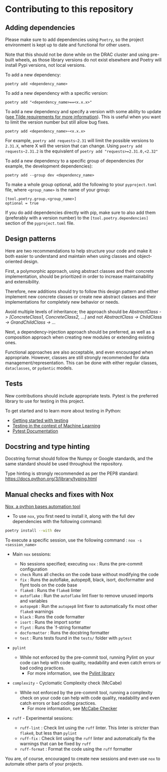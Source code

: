 # Contributing to this repository

## Adding dependencies

Please make sure to add dependencies using `Poetry`, so the project environment
is kept up to date and functional for other users.

Note that this should not be done while on the DRAC cluster and using pre-built wheels, 
as those library versions do not exist elsewhere and Poetry will install Pypi versions, 
not local versions.

To add a new dependency:

```
poetry add <dependency_name>
```

To add a new dependency with a specific version:

```
poetry add "<dependency_name>==<x.x.x>"
```

To add a new dependency and specify a version with some ability to update 
([see Tilde requirements for more information](https://python-poetry.org/docs/dependency-specification/#tilde-requirements)).
This is useful when you want to limit the version number but still allow bug fixes.

```
poetry add <dependency_name>~<x.x.x>

```
For example, `poetry add requests~2.31` will limit the possible versions to `2.31.X`, 
where X will the version that can change. Using `poetry add requests~2.31.2` is the 
equivalent of `poetry add "requests>=2.31.0,<2.32"`

To add a new dependency to a specific group of dependencies 
(for example, the development dependencies):

```
poetry add --group dev <dependency_name>
```

To make a whole group optional, add the following to your `pyproject.toml` file, where 
`<group_name>` is the name of your group:

```
[tool.poetry.group.<group_name>]
optional = true
```

If you do add dependencies directly with pip, make sure to also add them 
(preferably with a version number) to the `[tool.poetry.dependencies]` section of 
the `pyproject.toml` file.

## Design patterns
Here are two recommendations to help structure your code and make it both easier to 
understand and maintain when using classes and object-oriented design.

First, a polymorphic approach, using abstract classes and their concrete implementation,
should be prioritized in order to increase maintainability and extensibility. 

Therefore, new additions should try to follow this design pattern and either implement
new concrete classes or create new abstract classes and their implementations for 
completely new behavior or needs.

Avoid multiple levels of inheritance; the approach should be _AbstractClass -> 
[ConcreteClass1, ConcreteClass2, ...]_ and not 
_AbstractClass -> ChildClass -> GrandChildClass -> ..._

Next, a dependency-injection approach should be preferred, as well as a composition 
approach when creating new modules or extending existing ones.

Functional approaches are also acceptable, and even encouraged when appropriate. However,
classes are still strongly recommended for data management/representation. 
This can be done with either regular classes, `dataclasses`, or `pydantic` models.

## Tests

New contributions should include appropriate tests. Pytest is the preferred library to 
use for testing in this project.

To get started and to learn more about testing in Python:

* [Getting started with testing](https://realpython.com/python-testing/)
* [Testing in the contest of Machine Learning](https://fullstackdeeplearning.com/course/2022/lecture-3-troubleshooting-and-testing/)
* [Pytest Documentation](https://docs.pytest.org/en/stable/how-to/index.html)

## Docstring and type hinting

Docstring format should follow the Numpy or Google standards, and the same standard 
should be used throughout the repository. 

Type hinting is strongly recommended as per the PEP8 standard: 
https://docs.python.org/3/library/typing.html

## Manual checks and fixes with Nox

[Nox, a python bases automation tool](https://nox.thea.codes/en/stable/)

* To use `nox`, you first need to install it, along with the full dev dependencies
  with the following command:

```bash
poetry install --with dev
```

To execute a specific session, use the following command : `nox -s <session_name>`

* Main `nox` sessions:
    * No sessions specified; executing `nox` : Runs the pre-commit configuration
    * `check` Runs all checks on the code base without modifying the code
    * `fix` : Runs the autoflake, autopep8, black, isort, docformatter and flynt tools on the code base
    * `flake8` : Runs the `flake8` linter
    * `autoflake` : Run the `autoflake` lint fixer to remove unused imports and variables
    * `autopep8` : Run the `autopep8` lint fixer to automatically fix most other `flake8` warnings
    * `black` : Runs the code formatter
    * `isort` : Runs the import sorter
    * `flynt` : Runs the `f-string formatter
    * `docformatter` : Runs the docstring formatter
    * `test` : Runs tests found in the `tests/` folder with `pytest`


* `pylint`
    * While not enforced by the pre-commit tool, running Pylint on your code can help
      with code quality, readability and even catch errors or bad coding practices.
        * For more information, see the [Pylint library](https://pylint.readthedocs.io/en/stable/)


* `complexity` - Cyclomatic Complexity check (McCabe)
    * While not enforced by the pre-commit tool, running a complexity check on your code can help
      with code quality, readability and even catch errors or bad coding practices.
        * For more information, see [McCabe Checker](https://github.com/PyCQA/mccabe)


* `ruff` - Experimental sessions:
    * `ruff-lint` : Check lint using the `ruff` linter. This linter is stricter
      than `flake8`, but less than `pylint`
    * `ruff-fix` : Check lint using the `ruff` linter and automatically fix the
      warnings that can be fixed by `ruff`
    * `ruff-format` : Format the code using the `ruff` formatter

You are, of course, encouraged to create new sessions and even use `nox` to automate
other parts of your projects.